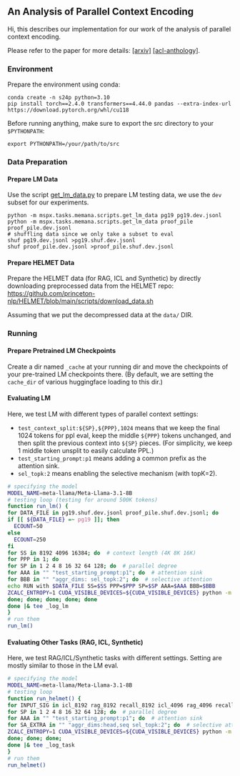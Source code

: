 ## An Analysis of Parallel Context Encoding

Hi, this describes our implementation for our work of the analysis of parallel context encoding.

Please refer to the paper for more details: [[arxiv]](https://arxiv.org/abs/2412.16545) [[acl-anthology]](https://aclanthology.org/2025.acl-long.485/).

### Environment

Prepare the environment using conda:

    conda create -n s24p python=3.10
    pip install torch==2.4.0 transformers==4.44.0 pandas --extra-index-url https://download.pytorch.org/whl/cu118

Before running anything, make sure to export the src directory to your `$PYTHONPATH`:

    export PYTHONPATH=/your/path/to/src

### Data Preparation

#### Prepare LM Data

Use the script [get_lm_data.py](mspx/tasks/memana/scripts/get_lm_data.py) to prepare LM testing data, we use the `dev` subset for our experiments.

    python -m mspx.tasks.memana.scripts.get_lm_data pg19 pg19.dev.jsonl
    python -m mspx.tasks.memana.scripts.get_lm_data proof_pile proof_pile.dev.jsonl
    # shuffling data since we only take a subset to eval    
    shuf pg19.dev.jsonl >pg19.shuf.dev.jsonl
    shuf proof_pile.dev.jsonl >proof_pile.shuf.dev.jsonl

#### Prepare HELMET Data

Prepare the HELMET data (for RAG, ICL and Synthetic) by directly downloading preprocessed data from the HELMET repo: https://github.com/princeton-nlp/HELMET/blob/main/scripts/download_data.sh

Assuming that we put the decompressed data at the `data/` DIR.

### Running

#### Prepare Pretrained LM Checkpoints

Create a dir named `_cache` at your running dir and move the checkpoints of your pre-trained LM checkpoints there. (By default, we are setting the `cache_dir` of various huggingface loading to this dir.)

#### Evaluating LM

Here, we test LM with different types of parallel context settings:
- `test_context_split:${SP},${PPP},1024` means that we keep the final 1024 tokens for ppl eval, keep the middle `${PPP}` tokens unchanged, and then split the previous context into `${SP}` pieces. (For simplicity, we keep 1 middle token unsplit to easily calculate PPL.)
- `test_starting_prompt:p1` means adding a common prefix as the attention sink.
- `sel_topk:2` means enabling the selective mechanism (with topK=2).

```bash
# specifying the model
MODEL_NAME=meta-llama/Meta-Llama-3.1-8B
# testing loop (testing for around 500K tokens)
function run_lm() {
for DATA_FILE in pg19.shuf.dev.jsonl proof_pile.shuf.dev.jsonl; do
if [[ ${DATA_FILE} =~ pg19 ]]; then
  ECOUNT=50
else
  ECOUNT=250
fi
for SS in 8192 4096 16384; do  # context length (4K 8K 16K)
for PPP in 1; do
for SP in 1 2 4 8 16 32 64 128; do  # parallel degree
for AAA in "" "test_starting_prompt:p1"; do  # attention sink
for BBB in "" "aggr_dims: sel_topk:2"; do  # selective attention
echo RUN with $DATA_FILE SS=$SS PPP=$PPP SP=$SP AAA=$AAA BBB=$BBB
ZCALC_ENTROPY=1 CUDA_VISIBLE_DEVICES=${CUDA_VISIBLE_DEVICES} python -m mspx.tasks.memana.run_ppl my_dtype:bf16 auto_device_map:1 my_device:0 model_name:mym:$MODEL_NAME input_file:$DATA_FILE inst_eval_count:$ECOUNT test_batch_size:1 test_seg_size:${SS} test_step_size:0 selatt.enabled:1 "test_context_split:${SP},${PPP},1024" $AAA $BBB
done; done; done; done; done
done |& tee _log_lm
}
# run them
run_lm()
```

#### Evaluating Other Tasks (RAG, ICL, Synthetic)

Here, we test RAG/ICL/Synthetic tasks with different settings. Setting are mostly similar to those in the LM eval.

```bash
# specifying the model
MODEL_NAME=meta-llama/Meta-Llama-3.1-8B
# testing loop
function run_helmet() {
for INPUT_SIG in icl_8192 rag_8192 recall_8192 icl_4096 rag_4096 recall_4096 icl_16K rag_16K recall_16K; do
for SP in 1 2 4 8 16 32 64 128; do  # parallel degree
for AAA in "" "test_starting_prompt:p1"; do  # attention sink
for SA_EXTRA in "" "aggr_dims:head,seq sel_topk:2"; do  # selective attention
ZCALC_ENTROPY=1 CUDA_VISIBLE_DEVICES=${CUDA_VISIBLE_DEVICES} python -m mspx.tasks.memana.run_helmet my_dtype:bf16 my_device:0 model_name:mym:$MODEL_NAME input_sig:$INPUT_SIG test_context_split:$SP $AAA selatt.enabled:1 $SA_EXTRA "str_header:RUN with $INPUT_SIG SP=$SP AAA=$AAA SA_EXTRA=$SA_EXTRA"
done; done; done;
done |& tee _log_task
}
# run them
run_helmet()
```
